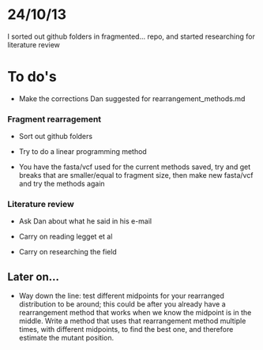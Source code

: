24/10/13
========================================================

I sorted out github folders in fragmented... repo, and started researching for literature review

To do's
=======

- Make the corrections Dan suggested for rearrangement_methods.md

### Fragment rearragement

- Sort out github folders

- Try to do a linear programming method

- You have the fasta/vcf used for the current methods saved, try and get breaks that are smaller/equal to fragment size, then make new fasta/vcf and try the methods again

### Literature review

- Ask Dan about what he said in his e-mail

- Carry on reading legget et al

- Carry on researching the field

## Later on...

- Way down the line: test different midpoints for your rearranged distribution to be around; this could be after you already have a rearrangement method that works when we know the midpoint is in the middle. Write a method that uses that rearrangement method multiple times, with different midpoints, to find the best one, and therefore estimate the mutant position.
